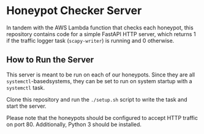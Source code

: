 # Honeypot Checker Server

In tandem with the AWS Lambda function that checks each honeypot, this
repository contains code for a simple FastAPI HTTP server, which returns 1 if
the traffic logger task (`scapy-writer`) is running and 0 otherwise.

## How to Run the Server

This server is meant to be run on each of our honeypots. Since they are all
`systemctl`-basedsystems, they can be set to run on system startup with a
`systemctl` task.

Clone this repository and run the `./setup.sh` script to write the task and
start the server.

Please note that the honeypots should be configured to accept HTTP traffic on
port 80. Additionally, Python 3 should be installed.


